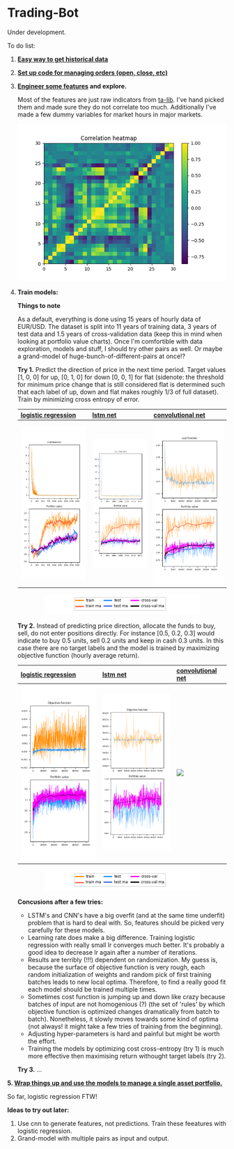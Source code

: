 # Trading-Bot

Under development.

To do list:

1. **[Easy way to get historical data](helpers/get_historical_data.py)**

2. **[Set up code for managing orders (open, close, etc)](helpers/oanda_api_helpers.py)**

3. **[Engineer some features](helpers/get_features.py) and explore.**

   Most of the features are just raw indicators from [ta-lib](https://github.com/mrjbq7/ta-lib). I've hand picked them and made sure they    do not correlate too much. Additionally I've made a few dummy variables for market hours in major markets. 

   <p align="center"> 
      <img src="/images/feature_heatmap.png">
   </p>

3. **Train models:**

   **Things to note**
   
   As a default, everything is done using 15 years of hourly data of EUR/USD. The dataset is split into 11 years of training data, 3 years of test data and 1.5 years of cross-validation data (keep this in mind when looking at portfolio value charts). Once I'm comfortible with data exploration, models and stuff, I should try other pairs as well. Or maybe a grand-model of huge-bunch-of-different-pairs at once!?

     **Try 1.** Predict the direction of price in the next time period. Target values [1, 0, 0] for up, [0, 1, 0] for down [0, 0, 1] for flat (sidenote: the threshold for minimum price change that is still considered flat is determined such that each label of up, down and flat makes roughly 1/3 of full dataset). Train by minimizing cross entropy of error.
     
   | [logistic regression](/train_logistic_regression_v1.py) | [lstm net](/train_lstm_v1.py) | [convolutional net](/train_cnn_v1.py) |
   | ------------------- | -------- | ----------------- |
   | <img src="/images/lr_v1.png"> | <img src="/images/lstm_v1.png"> | <img src="/images/cnn_v1.png"> |
   
   <p align="center"> 
      <img src="/images/legend_one_fits_all.png">
   </p>
   
     **Try 2.** Instead of predicting price direction, allocate the funds to buy, sell, do not enter positions directly. For instance [0.5, 0.2, 0.3] would indicate to buy 0.5 units, sell 0.2 units and keep in cash 0.3 units. In this case there are no target labels and the model is trained by maximizing objective function (hourly average return). 
   
   | [logistic regression](/train_logistic_regression_v2.py) | [lstm net](/train_lstm_v2.py) | [convolutional net](/train_cnn_v2.py) |
   | ------------------- | -------- | ----------------- |
   | <img src="/images/lr_v2_1.png"> | <img src="/images/lstm_v2_1.png"> | <img src="/images/cnn_v2_1.png"> |
   
   <p align="center"> 
      <img src="/images/legend_one_fits_all.png">
   </p>
   
    **Concusions after a few tries:**
      - LSTM's and CNN's have a big overfit (and at the same time underfit) problem that is hard to deal with. So, features should be picked very carefully for these models.
      - Learning rate does make a big difference. Training logistic regression with really small lr converges much better. It's probably a good idea to decrease lr again after a number of iterations.
      - Results are terribly (!!!) dependent on randomization. My guess is, because the surface of objective function is very rough, each random initialization of weights and random pick of first training batches leads to new local optima. Therefore, to find a really good fit each model should be trained multiple times.
      - Sometimes cost function is jumping up and down like crazy because batches of input are not homogenious (?) (the set of 'rules' by which objective function is optimized changes dramatically from batch to batch). Nonetheless, it slowly moves towards some kind of optima (not always! it might take a few tries of training from the beginning).
      - Adjusting hyper-parameters is hard and painful but might be worth the effort.
      - Training the models by optimizing cost cross-entropy (try 1) is much more effective then maximising return withought target labels (try 2).
   
      **Try 3.** ...

**5. [Wrap things up and use the models to manage a single asset portfolio.](/main.py)**

   So far, logistic regression FTW!
   
   **Ideas to try out later:**
   1. Use cnn to generate features, not predictions. Train these feeatures with logistic regression.
   2. Grand-model with multiple pairs as input and output.

